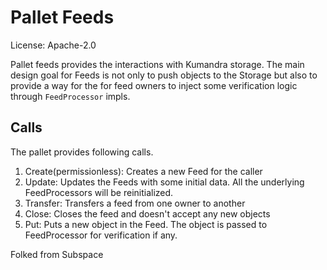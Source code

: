 # Pallet Feeds

License: Apache-2.0

Pallet feeds provides the interactions with Kumandra storage. The main design goal for Feeds is not only to push objects
to the Storage but also to provide a way for the for feed owners to inject some verification logic through `FeedProcessor`
impls.

## Calls

The pallet provides following calls.
1. Create(permissionless): Creates a new Feed for the caller
2. Update: Updates the Feeds with some initial data. All the underlying FeedProcessors
will be reinitialized.
3. Transfer: Transfers a feed from one owner to another
4. Close: Closes the feed and doesn't accept any new objects
5. Put: Puts a new object in the Feed. The object is passed to FeedProcessor for verification if any.


Folked from Subspace
